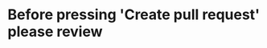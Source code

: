 # Before pressing 'Create pull request' please review

<!--
editing below needed .... .... .... .... 

Thank you for submitting your pull request

* All code changes should be accompanied with tests. If you are not
modifying any tests, just provide a short explanation of why updates
to tests are not necessary. In addition to helping catch bugs, tests
are extremely helpful in providing *context* that explains how your
changes can be used.

* Commit messages should explain *why* you made your change. 

For more information on contributing:


* [CONTRIBUTING.md](https://github.com/BradleyA/git-TEST-commit-automation/blob/master/.github/CONTRIBUTING.md)
  for high-level contribution guidelines.

* [DEVELOPMENT.md](https://github.com/BradleyA/git-TEST-commit-automation/blob/master/docs/devel/DEVELOPMENT.md)
  for development workflow and environment setup.

-->
